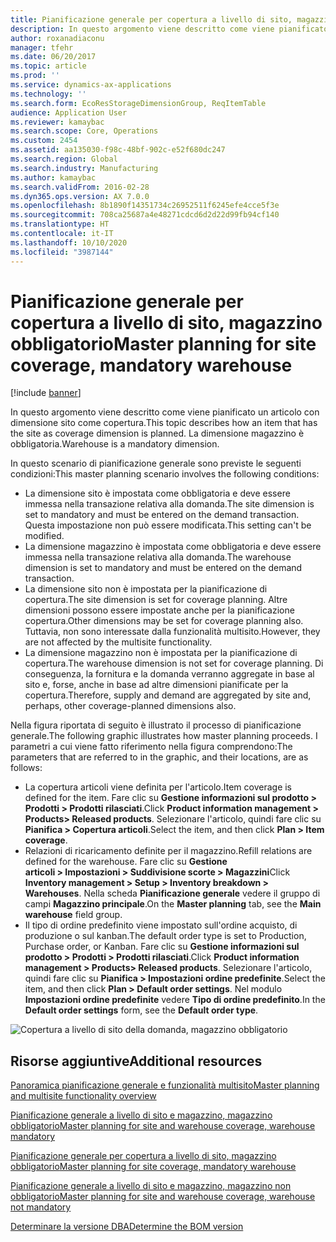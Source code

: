 ```yaml
---
title: Pianificazione generale per copertura a livello di sito, magazzino obbligatorio
description: In questo argomento viene descritto come viene pianificato un articolo con dimensione sito come copertura. La dimensione magazzino è obbligatoria.
author: roxanadiaconu
manager: tfehr
ms.date: 06/20/2017
ms.topic: article
ms.prod: ''
ms.service: dynamics-ax-applications
ms.technology: ''
ms.search.form: EcoResStorageDimensionGroup, ReqItemTable
audience: Application User
ms.reviewer: kamaybac
ms.search.scope: Core, Operations
ms.custom: 2454
ms.assetid: aa135030-f98c-48bf-902c-e52f680dc247
ms.search.region: Global
ms.search.industry: Manufacturing
ms.author: kamaybac
ms.search.validFrom: 2016-02-28
ms.dyn365.ops.version: AX 7.0.0
ms.openlocfilehash: 8b1890f14351734c26952511f6245efe4cce5f3e
ms.sourcegitcommit: 708ca25687a4e48271cdcd6d2d22d99fb94cf140
ms.translationtype: HT
ms.contentlocale: it-IT
ms.lasthandoff: 10/10/2020
ms.locfileid: "3987144"
---
```

# <a name="master-planning-for-site-coverage-mandatory-warehouse"></a><span data-ttu-id="29782-104">Pianificazione generale per copertura a livello di sito, magazzino obbligatorio</span><span class="sxs-lookup"><span data-stu-id="29782-104">Master planning for site coverage, mandatory warehouse</span></span>

[!include [banner](../includes/banner.md)]

<span data-ttu-id="29782-105">In questo argomento viene descritto come viene pianificato un articolo con dimensione sito come copertura.</span><span class="sxs-lookup"><span data-stu-id="29782-105">This topic describes how an item that has the site as coverage dimension is planned.</span></span> <span data-ttu-id="29782-106">La dimensione magazzino è obbligatoria.</span><span class="sxs-lookup"><span data-stu-id="29782-106">Warehouse is a mandatory dimension.</span></span>

<span data-ttu-id="29782-107">In questo scenario di pianificazione generale sono previste le seguenti condizioni:</span><span class="sxs-lookup"><span data-stu-id="29782-107">This master planning scenario involves the following conditions:</span></span>

-   <span data-ttu-id="29782-108">La dimensione sito è impostata come obbligatoria e deve essere immessa nella transazione relativa alla domanda.</span><span class="sxs-lookup"><span data-stu-id="29782-108">The site dimension is set to mandatory and must be entered on the demand transaction.</span></span> <span data-ttu-id="29782-109">Questa impostazione non può essere modificata.</span><span class="sxs-lookup"><span data-stu-id="29782-109">This setting can't be modified.</span></span>
-   <span data-ttu-id="29782-110">La dimensione magazzino è impostata come obbligatoria e deve essere immessa nella transazione relativa alla domanda.</span><span class="sxs-lookup"><span data-stu-id="29782-110">The warehouse dimension is set to mandatory and must be entered on the demand transaction.</span></span>
-   <span data-ttu-id="29782-111">La dimensione sito non è impostata per la pianificazione di copertura.</span><span class="sxs-lookup"><span data-stu-id="29782-111">The site dimension is set for coverage planning.</span></span> <span data-ttu-id="29782-112">Altre dimensioni possono essere impostate anche per la pianificazione copertura.</span><span class="sxs-lookup"><span data-stu-id="29782-112">Other dimensions may be set for coverage planning also.</span></span> <span data-ttu-id="29782-113">Tuttavia, non sono interessate dalla funzionalità multisito.</span><span class="sxs-lookup"><span data-stu-id="29782-113">However, they are not affected by the multisite functionality.</span></span>
-   <span data-ttu-id="29782-114">La dimensione magazzino non è impostata per la pianificazione di copertura.</span><span class="sxs-lookup"><span data-stu-id="29782-114">The warehouse dimension is not set for coverage planning.</span></span> <span data-ttu-id="29782-115">Di conseguenza, la fornitura e la domanda verranno aggregate in base al sito e, forse, anche in base ad altre dimensioni pianificate per la copertura.</span><span class="sxs-lookup"><span data-stu-id="29782-115">Therefore, supply and demand are aggregated by site and, perhaps, other coverage-planned dimensions also.</span></span>

<span data-ttu-id="29782-116">Nella figura riportata di seguito è illustrato il processo di pianificazione generale.</span><span class="sxs-lookup"><span data-stu-id="29782-116">The following graphic illustrates how master planning proceeds.</span></span> <span data-ttu-id="29782-117">I parametri a cui viene fatto riferimento nella figura comprendono:</span><span class="sxs-lookup"><span data-stu-id="29782-117">The parameters that are referred to in the graphic, and their locations, are as follows:</span></span>
-   <span data-ttu-id="29782-118">La copertura articoli viene definita per l'articolo.</span><span class="sxs-lookup"><span data-stu-id="29782-118">Item coverage is defined for the item.</span></span> <span data-ttu-id="29782-119">Fare clic su **Gestione informazioni sul prodotto &gt; Prodotti &gt; Prodotti rilasciati**.</span><span class="sxs-lookup"><span data-stu-id="29782-119">Click **Product information management &gt; Products&gt; Released products**.</span></span> <span data-ttu-id="29782-120">Selezionare l'articolo, quindi fare clic su **Pianifica &gt;  Copertura articoli**.</span><span class="sxs-lookup"><span data-stu-id="29782-120">Select the item, and then click **Plan &gt; Item coverage**.</span></span>
-   <span data-ttu-id="29782-121">Relazioni di ricaricamento definite per il magazzino.</span><span class="sxs-lookup"><span data-stu-id="29782-121">Refill relations are defined for the warehouse.</span></span> <span data-ttu-id="29782-122">Fare clic su **Gestione articoli &gt; Impostazioni &gt; Suddivisione scorte &gt; Magazzini**</span><span class="sxs-lookup"><span data-stu-id="29782-122">Click **Inventory management &gt; Setup &gt; Inventory breakdown &gt; Warehouses**.</span></span> <span data-ttu-id="29782-123">Nella scheda **Pianificazione generale** vedere il gruppo di campi **Magazzino principale**.</span><span class="sxs-lookup"><span data-stu-id="29782-123">On the **Master planning** tab, see the **Main warehouse** field group.</span></span>
-   <span data-ttu-id="29782-124">Il tipo di ordine predefinito viene impostato sull'ordine acquisto, di produzione o sul kanban.</span><span class="sxs-lookup"><span data-stu-id="29782-124">The default order type is set to Production, Purchase order, or Kanban.</span></span> <span data-ttu-id="29782-125">Fare clic su **Gestione informazioni sul prodotto &gt; Prodotti &gt; Prodotti rilasciati**.</span><span class="sxs-lookup"><span data-stu-id="29782-125">Click **Product information management &gt; Products&gt; Released products**.</span></span> <span data-ttu-id="29782-126">Selezionare l'articolo, quindi fare clic su **Pianifica &gt; Impostazioni ordine predefinite**.</span><span class="sxs-lookup"><span data-stu-id="29782-126">Select the item, and then click **Plan &gt; Default order settings**.</span></span> <span data-ttu-id="29782-127">Nel modulo **Impostazioni ordine predefinite** vedere **Tipo di ordine predefinito**.</span><span class="sxs-lookup"><span data-stu-id="29782-127">In the **Default order settings** form, see the **Default order type**.</span></span>

![Copertura a livello di sito della domanda, magazzino obbligatorio](./media/multisitedemandexplosionscenarioforsitecoveragewarehousemandatory.jpg)



<a name="additional-resources"></a><span data-ttu-id="29782-129">Risorse aggiuntive</span><span class="sxs-lookup"><span data-stu-id="29782-129">Additional resources</span></span>
--------

[<span data-ttu-id="29782-130">Panoramica pianificazione generale e funzionalità multisito</span><span class="sxs-lookup"><span data-stu-id="29782-130">Master planning and multisite functionality overview</span></span>](master-plan-multisite-functionality.md)

[<span data-ttu-id="29782-131">Pianificazione generale a livello di sito e magazzino, magazzino obbligatorio</span><span class="sxs-lookup"><span data-stu-id="29782-131">Master planning for site and warehouse coverage, warehouse mandatory</span></span>](master-plan-site-warehouse-coverage-warehouse-mandatory.md)

[<span data-ttu-id="29782-132">Pianificazione generale per copertura a livello di sito, magazzino obbligatorio</span><span class="sxs-lookup"><span data-stu-id="29782-132">Master planning for site coverage, mandatory warehouse</span></span>](master-plan-site-coverage-warehouse-mandatory.md)

[<span data-ttu-id="29782-133">Pianificazione generale a livello di sito e magazzino, magazzino non obbligatorio</span><span class="sxs-lookup"><span data-stu-id="29782-133">Master planning for site and warehouse coverage, warehouse not mandatory</span></span>](master-plan-site-warehouse-coverage-warehouse-not-mandatory.md)

[<span data-ttu-id="29782-134">Determinare la versione DBA</span><span class="sxs-lookup"><span data-stu-id="29782-134">Determine the BOM version</span></span>](master-plan-bom-version-determined.md)



